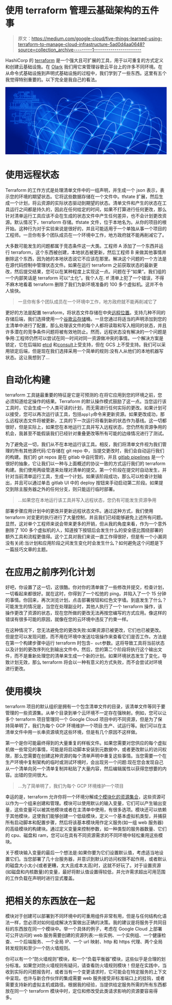 # 使用 terraform 管理云基础架构的五件事

> 原文：<https://medium.com/google-cloud/five-things-learned-using-terraform-to-manage-cloud-infrastructure-5ad0d4aa0648?source=collection_archive---------1----------------------->

HashiCorp 的 [terraform](https://www.terraform.io/) 是一个强大且可扩展的工具，用于以可重复的方式定义和创建云基础设施。在 [Olark](https://www.olark.com/) 我们用它来管理谷歌云平台上的许多不同环境。在从命令式基础设施到声明式基础设施的过程中，我们学到了一些东西。这里有五个我觉得特别重要的。以下完全是我自己的看法。

![](img/187d30f9892c6fdc5af7be367c01b171.png)

# **使用远程状态**

Terraform 的工作方式是处理清单文件中的一组声明，并生成一个 json 表示，表示您的环境的期望状态。它将这些数据存储在一个文件中。tfstate 扩展，然后生成一个计划，将云资源的实际状态驱动到期望的状态。清单文件和产生的状态在工具运行之间都是持久的，因此在任何给定的时间，如果不打算进行任何更改，那么针对清单运行工具应该不会在生成的状态文件中产生任何差异，也不会计划更改资源。默认情况下，terraform 存储。tfstate 文件，位于本地名为。从你的项目的根开始。这种行为对于实验来说是很好的，并且可能适用于一个单独从事一个项目的工程师。一旦你有多个团队成员在一个环境中工作，地方政府就不能再削减它了。

大多数可能发生的问题都属于竞态条件这一大类。工程师 A 添加了一个东西并运行 terraform，这个东西被创建，本地状态被更新，然后工程师 B 来做其他事情并删除这个东西，因为她的本地状态说它不应该在那里。解决这个问题的一个方法是在源代码控制中管理状态文件。如果在运行 terraform 之前获取状态的最新更改，然后提交结果，您可以在某种程度上实现这一点。问题在于“如果”。我们组的一个内部笑话是 terraform 可以“土化”。我个人在. tf 清单上犯了一个错误，不得不麻木地看着 terraform 删除了我们为新环境准备的 100 多个虚拟机。这并不令人愉快。

> 一旦你有多个团队成员在一个环境中工作，地方政府就不能再削减它了

更好的方法是配置 terraform，将状态文件存储在中央[远程位置](https://www.terraform.io/docs/state/remote.html)。支持几种不同的存储后端，我们选择使用一个[谷歌云存储](https://cloud.google.com/storage/)桶。一旦您通过将适当的声明添加到您的主清单中进行了配置，那么处理该文件的每个人都将读取和写入相同的状态，并且许多潜在的竞争条件问题将被有效地防止。然而，远程状态没有解决的一个问题是争用:工程师仍然可以尝试在同一时间对同一资源做冲突的事情。一个解决方案是锁定，它在后端如 [etcd](https://coreos.com/etcd) 和[consult](https://www.consul.io/)上受支持，但在 GCS 上不受支持。我们可以采用锁定后端，但是现在我们选择采用一个简单的规则:没有人从他们的本地机器写状态。这让我想到了…

# 自动化构建

terraform 工具链最重要的特征是它是可预测的:在将它应用到您的环境之前，您必须知道给定操作的结果。Terraform 的默认操作模式鼓励了这一点。当您运行该工具时，它会生成一个人类可读的计划，而无需进行任何实际的更改。如果计划可以接受，您可以再次运行该工具，包括`apply`命令来更新资源。如果更改成功，那么远程状态文件将被更新，工具的下一次运行将看到新的状态作为基线。这一切都很好，但是实际上，如果您在本地运行工具并写入远程状态，您仍然有资源争用的机会，我甚至不能假装我们已经针对重叠更改等所有可能的边缘情况进行了测试。

为了避免这一切，我们从不在本地运行该工具。相反，我们将清单文件视为我们管理的所有其他源代码:它存储在 git repo 中，当提交更改时，我们会自动运行我们的构建。我们的 git repos 是在 gitlab 中自托管的，并且 [gitlab pipelines](https://docs.gitlab.com/ee/ci/pipelines.html) 是一个很好的抽象，它让我们以一种与上面概述的协议一致的方式运行我们的 terraform 构建。我们使用两级管道来处理对清单的提交。第一个阶段在提交时自动发生，并针对当前清单运行工具，生成一个计划。如果该阶段成功，那么可以检查计划输出，并且可以通过单击 gitlab UI 中的 deploy 按钮来手动启动第二阶段。如果提交到除主服务器之外的任何分支，则只能运行临时部署。

> …如果您在本地运行该工具并写入远程状态，您仍有可能发生资源争用

部署步骤应用计划中的更改并更新远程状态文件。通过这种方式，我们使用 terraform 对变更的执行进行了大量控制，并且我们已经能够避免上述所有问题。显然，这对单个工程师来说会带来更多的开销，但从我的角度来看，作为一个意外删除了 100 多个虚拟机的人，知道按下按钮后会发生什么的安全感比围绕部署的额外工具和流程更值得。这个工具对我们来说一直工作得很好，但是有一个小漏洞没有关闭:当计划和应用阶段之间发生变化时会发生什么？如何避免这个问题是下一篇技巧文章的主题。

# 在应用之前序列化计划

好吧，你设置了这一切，这很酷。你对你的清单做了一些修改并提交，检查计划，一切看起来都很好。就在这时，你得到了一个松弛的 ping，并陷入了一个 15 分钟的事情。你回来，再次浏览计划，点击部署按钮和红色文字墙。到底发生了什么？可能发生的情况是，当您在处理副业时，其他人执行了一个 terraform 操作，该操作更改了资源的状态，现在您所做的更改无法再按您编写的方式应用。像这样的错误有很多可能的原因，就像在您的云环境中违反了约束一样。

在这种情况下，您无法避免您的更改失败:如果资源已被更改，它们也已被更改。但是您可以发现问题，而不用在环境中发送垃圾操作来查看它们是否工作。方法是在第一个构建步骤中运行 terraform 时包含`— out`参数。这将导致工具将当前状态以及计划的更改序列化到输出文件中。然后，您的第二个阶段将执行这个输出文件，而不是重新处理您的清单来生成一个新的计划。如果环境状态发生了变化，导致计划无效，那么 terraform 将会以一种有意义的方式失败，而不会尝试对环境进行更改。

# 使用模块

terraform 项目的默认组织是拥有一个包含清单文件的目录，该清单文件等同于要管理的一些资源集。从单个目录到单个云环境不一定存在强映射。例如，您可以让多个 terraform 项目管理同一个 Google Cloud 项目中的不同资源，但是为了保持简单明了，我们为每个 GCP 环境维护一个项目:生产、试运行等。我们可以在主清单文件中用一长串资源填充这些环境，但是有几个原因不这样做。

第一个是你可能最终得到的大量重复的样板文件。如果您需要对您供应的每个虚拟机做一些常见的事情，可能是将启动脚本安装到元数据中，或者更改默认的访问权限，那么您需要在创建这种资源的每个清单声明中重复这些事情。当您需要一个在生产环境中复制架构的临时或测试环境时，会出现另一个问题:现在您会发现自己从一个清单向另一个清单复制并粘贴了大量内容，然后编辑属性以获得您想要的内容。出错的空间很大。

> …为了简单明了，我们为每个 GCP 环境维护一个项目

幸运的是，terraform 允许你将一个环境分解成[个模块化的资源集合](https://www.terraform.io/docs/modules/usage.html)，这些资源可以作为一个组来创建和管理。模块可以使用默认的输入变量，它们可以产生输出变量，这些变量可以被其他模块或者在主清单中使用，有很多选项。模块还可以依赖于其他模块，这使我们能够创建一个低级模块，定义一个基本虚拟机类型，并捕获所有启动脚本和配置步骤，然后将该基本模块用作定义服务(如一组 web 服务器)的高级模块的构建块。通过定义变量来控制参数，如一种类型的服务器数量、它们的 cpu、磁盘和 ram，您可以在具有不同资源需求的不同环境中轻松重用这些模块。

关于模块输入变量的最后一个想法是:如果你要为它们设置默认值，考虑适当地设置它们。当您部署了几十台服务器，并意识到默认的访问权限不起作用，或者默认的磁盘大小太小(或者更糟，太大且成本太高)时，这就不好玩了。对于设置资源(如磁盘和内核数量)的变量，最好将默认值设置得较低，并允许需求超出可用范围的工作负载在声明时进行显式覆盖。

# 把相关的东西放在一起

模块对于创建可以部署到不同环境中的可重用组件非常有用，但是与任何结构化语法一样，您必须对如何组成解决方案做出正确的决策。我的建议是将服务于共同目标的东西放在同一个模块中。举一个具体的例子，考虑在 Google Cloud 上部署可公开访问的 web 服务需要创建的资源列表:一些实例、一个实例组、一个健康检查、一个后端服务、一个全局 IP、一个 url 映射、http 和 https 代理、两个全局转发规则和至少一个防火墙规则。

你可以有一个“防火墙规则”模块，和一个“负载平衡器”模块，这些似乎是合理的划分标准。如果您对防火墙规则有疑问，请查看防火墙规则模块！但是在实践中，当收到实际的问题报告时，或者当有一个变更请求时，它可能会在特定服务的上下文中呈现。也许与新合作伙伴的集成需要 web 服务接受非标准端口上的挂钩，或者需要支持新的虚拟主机或路径。根据我的经验，当提供给定服务所需的所有东西都放在同一个 terraform 模块中时，定位和修改受此类请求影响的资源要容易得多。